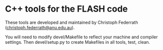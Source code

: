 # C++ tools for the FLASH code #

These tools are developed and maintained by Christoph Federrath (christoph.federrath@anu.edu.au).

You will need to modify devel/Makefile to reflect your machine and compiler settings.
Then devel/setup.py to create Makefiles in all tools, test, clean.
